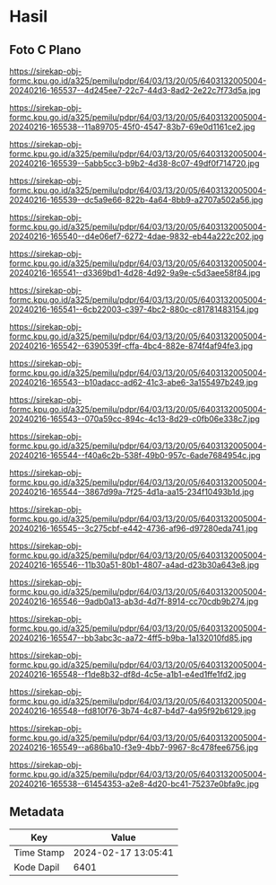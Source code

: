 # Hasil

## Foto C Plano

https://sirekap-obj-formc.kpu.go.id/a325/pemilu/pdpr/64/03/13/20/05/6403132005004-20240216-165537--4d245ee7-22c7-44d3-8ad2-2e22c7f73d5a.jpg

https://sirekap-obj-formc.kpu.go.id/a325/pemilu/pdpr/64/03/13/20/05/6403132005004-20240216-165538--11a89705-45f0-4547-83b7-69e0d1161ce2.jpg

https://sirekap-obj-formc.kpu.go.id/a325/pemilu/pdpr/64/03/13/20/05/6403132005004-20240216-165539--5abb5cc3-b9b2-4d38-8c07-49df0f714720.jpg

https://sirekap-obj-formc.kpu.go.id/a325/pemilu/pdpr/64/03/13/20/05/6403132005004-20240216-165539--dc5a9e66-822b-4a64-8bb9-a2707a502a56.jpg

https://sirekap-obj-formc.kpu.go.id/a325/pemilu/pdpr/64/03/13/20/05/6403132005004-20240216-165540--d4e06ef7-6272-4dae-9832-eb44a222c202.jpg

https://sirekap-obj-formc.kpu.go.id/a325/pemilu/pdpr/64/03/13/20/05/6403132005004-20240216-165541--d3369bd1-4d28-4d92-9a9e-c5d3aee58f84.jpg

https://sirekap-obj-formc.kpu.go.id/a325/pemilu/pdpr/64/03/13/20/05/6403132005004-20240216-165541--6cb22003-c397-4bc2-880c-c81781483154.jpg

https://sirekap-obj-formc.kpu.go.id/a325/pemilu/pdpr/64/03/13/20/05/6403132005004-20240216-165542--6390539f-cffa-4bc4-882e-874f4af94fe3.jpg

https://sirekap-obj-formc.kpu.go.id/a325/pemilu/pdpr/64/03/13/20/05/6403132005004-20240216-165543--b10adacc-ad62-41c3-abe6-3a155497b249.jpg

https://sirekap-obj-formc.kpu.go.id/a325/pemilu/pdpr/64/03/13/20/05/6403132005004-20240216-165543--070a59cc-894c-4c13-8d29-c0fb06e338c7.jpg

https://sirekap-obj-formc.kpu.go.id/a325/pemilu/pdpr/64/03/13/20/05/6403132005004-20240216-165544--f40a6c2b-538f-49b0-957c-6ade7684954c.jpg

https://sirekap-obj-formc.kpu.go.id/a325/pemilu/pdpr/64/03/13/20/05/6403132005004-20240216-165544--3867d99a-7f25-4d1a-aa15-234f10493b1d.jpg

https://sirekap-obj-formc.kpu.go.id/a325/pemilu/pdpr/64/03/13/20/05/6403132005004-20240216-165545--3c275cbf-e442-4736-af96-d97280eda741.jpg

https://sirekap-obj-formc.kpu.go.id/a325/pemilu/pdpr/64/03/13/20/05/6403132005004-20240216-165546--11b30a51-80b1-4807-a4ad-d23b30a643e8.jpg

https://sirekap-obj-formc.kpu.go.id/a325/pemilu/pdpr/64/03/13/20/05/6403132005004-20240216-165546--9adb0a13-ab3d-4d7f-8914-cc70cdb9b274.jpg

https://sirekap-obj-formc.kpu.go.id/a325/pemilu/pdpr/64/03/13/20/05/6403132005004-20240216-165547--bb3abc3c-aa72-4ff5-b9ba-1a132010fd85.jpg

https://sirekap-obj-formc.kpu.go.id/a325/pemilu/pdpr/64/03/13/20/05/6403132005004-20240216-165548--f1de8b32-df8d-4c5e-a1b1-e4ed1ffe1fd2.jpg

https://sirekap-obj-formc.kpu.go.id/a325/pemilu/pdpr/64/03/13/20/05/6403132005004-20240216-165548--fd810f76-3b74-4c87-b4d7-4a95f92b6129.jpg

https://sirekap-obj-formc.kpu.go.id/a325/pemilu/pdpr/64/03/13/20/05/6403132005004-20240216-165549--a686ba10-f3e9-4bb7-9967-8c478fee6756.jpg

https://sirekap-obj-formc.kpu.go.id/a325/pemilu/pdpr/64/03/13/20/05/6403132005004-20240216-165538--61454353-a2e8-4d20-bc41-75237e0bfa9c.jpg


## Metadata

| Key        | Value               |
| ---------- | ------------------- |
| Time Stamp | 2024-02-17 13:05:41 |
| Kode Dapil | 6401                |



